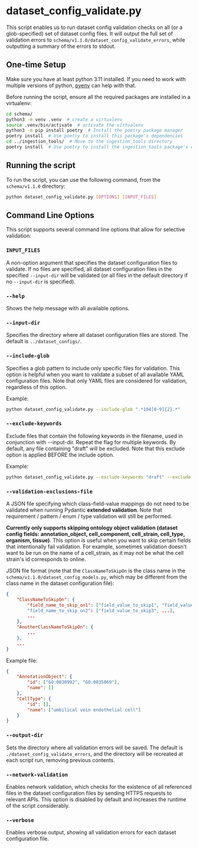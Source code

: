 
# dataset_config_validate.py
This script enables us to run dataset config validation checks on all (or a glob-specified) set of dataset config files. It will output the full set of validation errors to `schema/v1.1.0/dataset_config_validate_errors`, while outputting a summary of the errors to stdout.

## One-time Setup
Make sure you have at least python 3.11 installed. If you need to work with multiple versions of python, [pyenv](https://github.com/pyenv/pyenv) can help with that.

Before running the script, ensure all the required packages are installed in a virtualenv:
```bash
cd schema/
python3 -m venv .venv  # create a virtualenv
source .venv/bin/activate  # activate the virtualenv
python3 -m pip install poetry  # Install the poetry package manager
poetry install  # Use poetry to install this package's dependencies
cd ../ingestion_tools/  # Move to the ingestion_tools directory
poetry install  # Use poetry to install the ingestion_tools package's dependencies
```

## Running the script

To run the script, you can use the following command, from the `schema/v1.1.0` directory:
```bash
python dataset_config_validate.py [OPTIONS] [INPUT_FILES]
```

## Command Line Options
This script supports several command line options that allow for selective validation:

### `INPUT_FILES`
A non-option argument that specifies the dataset configuration files to validate. If no files are specified, all dataset configuration files in the specified `--input-dir` will be validated (or all files in the default directory if no `--input-dir` is specified).

### `--help`
Shows the help message with all available options.

### `--input-dir`
Specifies the directory where all dataset configuration files are stored. The default is `../dataset_configs/`.

### `--include-glob`
Specifies a glob pattern to include only specific files for validation. This option is helpful when you want to validate a subset of all available YAML configuration files. Note that only YAML files are considered for validation, regardless of this option.

Example:
```bash
python dataset_config_validate.py --include-glob ".*104[0-9]{2}.*"
```

### `--exclude-keywords`
Exclude files that contain the following keywords in the filename, used in conjunction with --input-dir. Repeat the flag for multiple keywords. By default, any file containing "draft" will be excluded. Note that this exclude option is applied BEFORE the include option.

Example:
```bash
python dataset_config_validate.py --exclude-keywords "draft" --exclude-keywords "test"
```

### `--validation-exclusions-file`
A JSON file specifying which class-field-value mappings do not need to be validated when running Pydantic **extended validation**. Note that requirement / pattern / enum / type validation will still be performed.

**Currently only supports skipping ontology object validation (dataset config fields: annotation_object, cell_component, cell_strain, cell_type, organism, tissue)**. This option is useful when you want to skip certain fields that intentionally fail validation. For example, sometimes validation doesn't want to be run on the name of a cell_strain, as it may not be what the cell strain's id corresponds to online.

JSON file format (note that the `ClassNameToSkipOn` is the class name in the `schema/v1.1.0/dataset_config_models.py`, which may be different from the class name in the dataset configuration file):
```json
{
    "ClassNameToSkipOn": {
        "field_name_to_skip_on1": ["field_value_to_skip1", "field_value_to_skip2"]
        "field_name_to_skip_on2": ["field_value_to_skip3", ...],
        ...
    },
    "AnotherClassNameToSkipOn": {
        ...
    },
    ...
}
```

Example file:
```json
{
    "AnnotationObject": {
        "id": ["GO:0030992", "GO:0035869"],
        "name": []
    },
    "CellType": {
        "id": [],
        "name": ["umbilical vein endothelial cell"]
    }
}
```

### `--output-dir`
Sets the directory where all validation errors will be saved. The default is `./dataset_config_validate_errors`, and the directory will be recreated at each script run, removing previous contents.

### `--network-validation`
Enables network validation, which checks for the existence of all referenced files in the dataset configuration files by sending HTTPS requests to relevant APIs. This option is disabled by default and increases the runtime of the script considerably.

### `--verbose`
Enables verbose output, showing all validation errors for each dataset configuration file.
